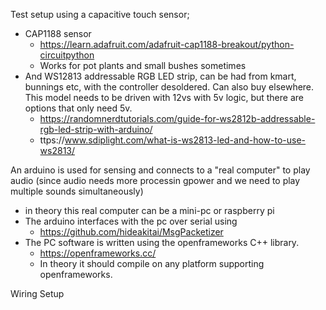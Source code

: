 

Test setup using a capacitive touch sensor;

- CAP1188 sensor
    - https://learn.adafruit.com/adafruit-cap1188-breakout/python-circuitpython
    - Works for pot plants and small bushes sometimes
- And WS12813 addressable RGB LED strip, can be had from kmart, bunnings etc, 
    with the controller desoldered. Can also buy elsewhere. 
    This model needs to be driven with 12vs with 5v logic, but there are options 
    that only need 5v. 
    - https://randomnerdtutorials.com/guide-for-ws2812b-addressable-rgb-led-strip-with-arduino/
    - ttps://www.sdiplight.com/what-is-ws2813-led-and-how-to-use-ws2813/
    

An arduino is used for sensing and connects to a "real computer" to play audio
(since audio needs more processin gpower and we need to play multiple sounds simultaneously)
- in theory this real computer can be a mini-pc or raspberry pi
- The arduino interfaces with the pc over serial using
    - https://github.com/hideakitai/MsgPacketizer
- The PC software is written using the openframeworks C++ library. 
    - https://openframeworks.cc/
    - In theory it should compile on any platform supporting openframeworks.




Wiring Setup




